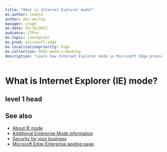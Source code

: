 ```yaml
---
title: "What is Internet Explorer mode?"
ms.author: leahtu
author: dan-wesley
manager: srugh
ms.date: 03/18/2022
audience: ITPro
ms.topic: conceptual
ms.prod: microsoft-edge
ms.localizationpriority: high
ms.collection: M365-modern-desktop
description: "Learn how Internet Explorer mode in Microsoft Edge provides access to sites that need Internet Explorer 11 and access to modern sites."
---
```


# What is Internet Explorer (IE) mode?


## level 1 head


## See also

- [About IE mode](./edge-ie-mode.md)
- [Additional Enterprise Mode information](/internet-explorer/ie11-deploy-guide/enterprise-mode-overview-for-ie11)
- [Security for your business](./ms-edge-security-for-business)
- [Microsoft Edge Enterprise landing page](https://aka.ms/EdgeEnterprise)

